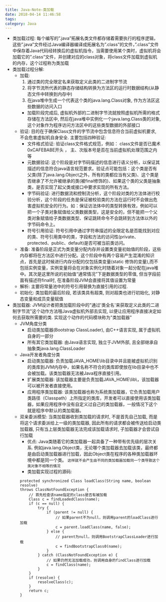 ```yaml
---
title: Java-Note-类加载
date: 2018-04-14 11:46:58
tags:
category: Java
---
```

- 类加载过程: 每个编写的”.java”拓展名类文件都存储着需要执行的程序逻辑，这些”.java”文件经过Java编译器编译成拓展名为”.class”的文件，”.class”文件中保存着Java代码经转换后的虚拟机指令，当需要使用某个类时，虚拟机将会加载它的”.class”文件，并创建对应的class对象，将class文件加载到虚拟机的内存，这个过程称为类加载
- 类加载过程分解: <!-- more -->
    - 加载: 
        1. 通过类的完全限定名来获取定义此类的二进制字节流
        2. 将字节流所代表的静态存储结构转换为方法区的运行时数据结构(从静态文件中转换到内存中)
        3. 在java堆中生成一个代表这个类的java.lang.Class对象, 作为方法区这些数据的访问入口
        - 加载阶段完成后, 虚拟机外部的二进制字节流就按照虚拟机所需的格式存储在方法区中, 然后在java堆中实例化一个java.lang.Class类的对象, 这个对象作为程序访问方法区中的这些类型数据的外部接口
    - 验证: 目的在于确保Class文件的字节流中包含信息符合当前虚拟机要求, 不会危害虚拟机自身安全. 主要包括四种验证:
        - 文件格式验证: 验证class文件格式规范，例如： class文件是否已魔术0xCAFEBABE开头 ， 主、次版本号是否在当前虚拟机处理范围之内等
        - 元数据验证: 这个阶段是对字节码描述的信息进行语义分析，以保证其描述的信息符合java语言规范要求。验证点可能包括：这个类是否有父类(除了java.lang.Object之外，所有的类都应当有父类)、这个类是否继承了不允许被继承的类(被final修饰的)、如果这个类的父类是抽象类，是否实现了起父类或接口中要求实现的所有方法。
        - 字节码验证:  进行数据流和控制流分析，这个阶段对类的方法体进行校验分析，这个阶段的任务是保证被校验类的方法在运行时不会做出危害虚拟机安全的行为。如：保证访法体中的类型转换有效，例如可以把一个子类对象赋值给父类数据类型，这是安全的，但不能把一个父类对象赋值给子类数据类型、保证跳转命令不会跳转到方法体以外的字节码命令上。
        - 符号引用验证: 符号引用中通过字符串描述的全限定名是否能找到对应的类、符号引用类中的类，字段和方法的访问性(private、protected、public、default)是否可被当前类访问。
    - 准备: 准备阶段是正式为类变量分配内存并设置类变量初始值的阶段，这些内存都将在方法区中进行分配。这个阶段中有两个容易产生混淆的知识点，首先是这时候进行内存分配的仅包括类变量(static 修饰的变量),而不包括实例变量，实例变量将会在对象实例化时随着对象一起分配在java堆中。其次是这里所说的初始值“通常情况”下是数据类型的零值, 但当字段前面有描述符final时, 在准备阶段JVM会直接将其值设置为常量
    - 解析: 主要将常量池中的符号引用替换为直接引用的过程. 
    - 初始化: 类加载的最后阶段, 若该类具有超类, 则对超类也进行初始化, 对静态变量和成员变量赋值
- 类加载器: JVM设计者把类加载阶段中的"通过'类全名'来获取定义此类的二进制字节流"这个动作方法哦Java虚拟机外部去实现, 以便让应用程序直接决定如何去获取所需要的类. 实现这个动作的代码模块称为"类加载器"
    - JVM角度分类
        - 启动类加载器(Bootstrap ClassLoader), 由C++语言实现, 属于虚拟机自身的一部分
        - 所有其它类加载器: 由Java语言实现, 独立于JVM外部, 且全部继承自抽象类java.lang.ClassLoader
    - Java开发者角度分类
        - 启动类加载器: 负责加载JAVA_HOME\lib目录中并且能被虚拟机识别的类库到JVM内存中，如果名称不符合的类库即使放在lib目录中也不会被加载。该类加载器无法被Java程序直接引用。
        - 扩展类加载器: 该加载器主要是负责加载JAVA_HOME\lib\，该加载器可以被开发者直接使用。
        - 应用程序类加载器: 该类加载器也称为系统类加载器，它负责加载用户类路径（Classpath）上所指定的类库，开发者可以直接使用该类加载器，如果应用程序中没有自定义过自己的类加载器，一般情况下这个就是程序中默认的类加载器。
    - 双亲委派模型: 当类加载器收到类加载的请求时, 不是首先自己加载, 而是将这个请求委派给上一级的类加载器, 因此所有的请求都会被传送给启动类加载器, 只有当上层类加载器无法完成该加载请求时, 子加载器才会尝试自行加载
        - 优点: Java类随着它的类加载器一起具备了一种带有优先级的层次关系. 例如java.lang.Object类，无论哪个类加载器去加载该类，最终都是由启动类加载器进行加载，因此Object类在程序的各种类加载器环境中都是同一个类。 `这样就不会产生由不同的类加载器加载同一个类导致这个类对象不相等的情况`
        - 类加载实现过程的源码: 
        ```
        protected synchronized Class loadClass(String name, boolean resolve)  
        throws ClassNotFoundException {  
            // 首先检查该name指定的class是否有被加载  
            Class c = findLoadedClass(name);  
            if (c == null) {  
                try {  
                    if (parent != null) {  
                        // 如果parent不为null，则调用parent的loadClass进行加载  
                        c = parent.loadClass(name, false);  
                    } else {  
                        // parent为null，则调用BootstrapClassLoader进行加载  
                        c = findBootstrapClass0(name);  
                    }  
                } catch (ClassNotFoundException e) {  
                    // 如果仍然无法加载成功，则调用自身的findClass进行加载  
                    c = findClass(name);  
                }  
            }  
            if (resolve) {  
                resolveClass(c);  
            }  
            return c;  
        }  
        ```

